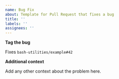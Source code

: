 ```yaml
---
name: Bug Fix
about: Template for Pull Request that fixes a bug
title: ''
labels: ''
assignees: ''
---
```



**Tag the bug**


Fixes `bash-utilities/example#42`


**Additional context**


Add any other context about the problem here.
